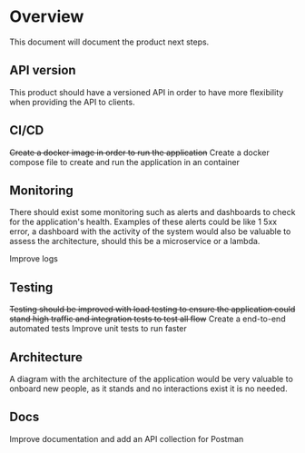 # Overview

This document will document the product next steps.

## API version

This product should have a versioned API in order to have more flexibility when providing the API to clients.

## CI/CD

~~Create a docker image in order to run the application~~
Create a docker compose file to create and run the application in an container

## Monitoring

There should exist some monitoring such as alerts and dashboards to check for the application's health. Examples of these alerts could be like 1 5xx error, a dashboard with the activity of the system would also be valuable to assess the architecture, should this be a microservice or a lambda.

Improve logs

## Testing

~~Testing should be improved with load testing to ensure the application could stand high traffic and integration tests to test all flow~~
Create a end-to-end automated tests
Improve unit tests to run faster

## Architecture

A diagram with the architecture of the application would be very valuable to onboard new people, as it stands and no interactions exist it is no needed.

## Docs

Improve documentation and add an API collection for Postman

